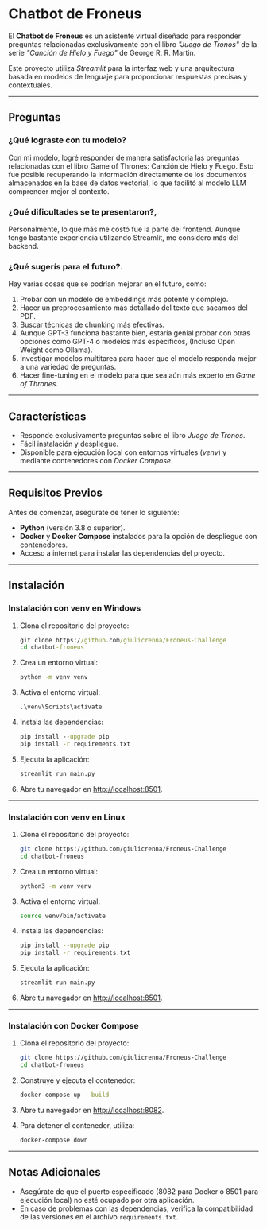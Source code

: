 # Chatbot de Froneus

El **Chatbot de Froneus** es un asistente virtual diseñado para responder preguntas relacionadas exclusivamente con el libro *"Juego de Tronos"* de la serie *"Canción de Hielo y Fuego"* de George R. R. Martin.

Este proyecto utiliza *Streamlit* para la interfaz web y una arquitectura basada en modelos de lenguaje para proporcionar respuestas precisas y contextuales.

---

## Preguntas

### ¿Qué lograste con tu modelo?
Con mi modelo, logré responder de manera satisfactoria las preguntas relacionadas con el libro Game of Thrones: Canción de Hielo y Fuego. Esto fue posible recuperando la información directamente de los documentos almacenados en la base de datos vectorial, lo que facilitó al modelo LLM comprender mejor el contexto.

### ¿Qué dificultades se te presentaron?,
Personalmente, lo que más me costó fue la parte del frontend. Aunque tengo bastante experiencia utilizando Streamlit, me considero más del backend.

### ¿Qué sugerís para el futuro?.

Hay varias cosas que se podrían mejorar en el futuro, como:  
1. Probar con un modelo de embeddings más potente y complejo.  
2. Hacer un preprocesamiento más detallado del texto que sacamos del PDF.  
3. Buscar técnicas de chunking más efectivas.  
4. Aunque GPT-3 funciona bastante bien, estaría genial probar con otras opciones como GPT-4 o modelos más específicos, (Incluso Open Weight como Ollama).  
5. Investigar modelos multitarea para hacer que el modelo responda mejor a una variedad de preguntas.  
6. Hacer fine-tuning en el modelo para que sea aún más experto en *Game of Thrones*.  

---

## Características

- Responde exclusivamente preguntas sobre el libro *Juego de Tronos*.
- Fácil instalación y despliegue.
- Disponible para ejecución local con entornos virtuales (*venv*) y mediante contenedores con *Docker Compose*.

---

## Requisitos Previos

Antes de comenzar, asegúrate de tener lo siguiente:

- **Python** (versión 3.8 o superior).
- **Docker** y **Docker Compose** instalados para la opción de despliegue con contenedores.
- Acceso a internet para instalar las dependencias del proyecto.

---

## Instalación

### Instalación con venv en Windows

1. Clona el repositorio del proyecto:
   ```cmd
   git clone https://github.com/giulicrenna/Froneus-Challenge
   cd chatbot-froneus
   ```

2. Crea un entorno virtual:
   ```cmd
   python -m venv venv
   ```

3. Activa el entorno virtual:
   ```cmd
   .\venv\Scripts\activate
   ```

4. Instala las dependencias:
   ```cmd
   pip install --upgrade pip
   pip install -r requirements.txt
   ```

5. Ejecuta la aplicación:
   ```cmd
   streamlit run main.py
   ```

6. Abre tu navegador en [http://localhost:8501](http://localhost:8501).

---

### Instalación con venv en Linux

1. Clona el repositorio del proyecto:
   ```bash
   git clone https://github.com/giulicrenna/Froneus-Challenge
   cd chatbot-froneus
   ```

2. Crea un entorno virtual:
   ```bash
   python3 -m venv venv
   ```

3. Activa el entorno virtual:
   ```bash
   source venv/bin/activate
   ```

4. Instala las dependencias:
   ```bash
   pip install --upgrade pip
   pip install -r requirements.txt
   ```

5. Ejecuta la aplicación:
   ```bash
   streamlit run main.py
   ```

6. Abre tu navegador en [http://localhost:8501](http://localhost:8501).

---

### Instalación con Docker Compose

1. Clona el repositorio del proyecto:
   ```bash
   git clone https://github.com/giulicrenna/Froneus-Challenge
   cd chatbot-froneus
   ```

2. Construye y ejecuta el contenedor:
   ```bash
   docker-compose up --build
   ```

3. Abre tu navegador en [http://localhost:8082](http://localhost:8082).

4. Para detener el contenedor, utiliza:
   ```bash
   docker-compose down
   ```

---

## Notas Adicionales
- Asegúrate de que el puerto especificado (8082 para Docker o 8501 para ejecución local) no esté ocupado por otra aplicación.
- En caso de problemas con las dependencias, verifica la compatibilidad de las versiones en el archivo `requirements.txt`.


